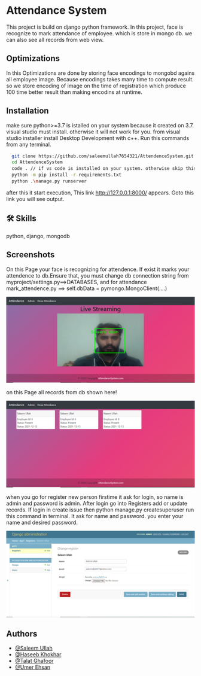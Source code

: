 
# Attendance System

This project is build on django python framework. In this project, face is recognize 
to mark attendance of employee. which is store in mongo db. we can also see all records
from web view.

## Optimizations

In this Optimizations are done by storing face encodings to mongobd agains all employee
image. Because encodings takes many time to compute result. so we store encoding of image
on the time of registration which produce 100 time better result than making encodins at runtime.

## Installation

make sure python>=3.7 is istalled on your system because it created on 3.7.
visual studio must install. otherwise it will not work for you. from visual studio 
installer install Desktop Development with c++.
Run this commands from any terminal.

```bash
  git clone https://github.com/saleemullah7654321/AttendenceSystem.git
  cd AttendenceSystem
  code . // if vs code is installed on your system. otherwise skip this line
  python -m pip install -r requirements.txt
  python .\manage.py runserver
```
  after this it start execution, This link http://127.0.0.1:8000/  appears. Goto this
  link you will see output.
## 🛠 Skills
python, django, mongodb


## Screenshots

On this Page your face is recognizing for attendence. If exist it marks your attendence
to db.Ensure that, you must change db connection string from 
myproject/settings.py==>DATABASES, and 
for attendance mark_attendence.py ==> self.dbData = pymongo.MongoClient(....)

![Main Page](https://github.com/saleemullah7654321/AttendenceSystem/blob/master/Screenshots/1.PNG?raw=true)

on this Page all records from db shown here!

![Attendence Page](https://github.com/saleemullah7654321/AttendenceSystem/blob/master/Screenshots/2.PNG?raw=true)

when you go for register new person firstime it ask for login, so name is admin and password is admin.
After login go into Registers add or update records. If login in create issue then python manage.py createsuperuser
run this command in terminal. It ask for name and password. you enter your name and desired password.

![registration Page](https://github.com/saleemullah7654321/AttendenceSystem/blob/master/Screenshots/3.PNG?raw=true)


## Authors

- [@Saleem Ullah](https://github.com/saleemullah7654321/AttendenceSystem.git)
- [@Haseeb Khokhar](https://github.com/khokharhaseeb/Tasks)
- [@Talat Ghafoor](https://github.com/saleemullah7654321/AttendenceSystem.git)
- [@Umer Ehsan](https://github.com/saleemullah7654321/AttendenceSystem.git)
